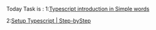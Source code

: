 Today Task is :
1:[Typescript introduction in Simple words](https://github.com/AsharibAli/100-days-of-code/blob/main/day-62/TS-Intro%20%26%20Setup/typescript-intro.md)

2:[Setup Typescript | Step-byStep](https://github.com/AsharibAli/100-days-of-code/blob/main/day-62/TS-Intro%20%26%20Setup/typescript-setup.md)